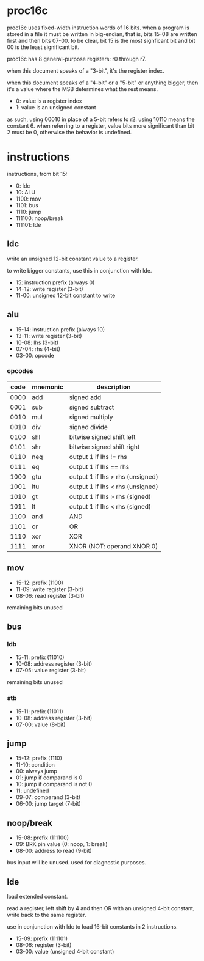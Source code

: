 # proc16c
proc16c uses fixed-width instruction words of 16 bits. when a program is stored in a file it must be written in big-endian, that is, bits 15-08 are written first and then bits 07-00. to be clear, bit 15 is the most signficant bit and bit 00 is the least significant bit.

proc16c has 8 general-purpose registers: r0 through r7.

when this document speaks of a "3-bit", it's the register index.

when this document speaks of a "4-bit" or a "5-bit" or anything bigger, then it's a value where the MSB determines what the rest means.
- 0: value is a register index
- 1: value is an unsigned constant

as such, using 00010 in place of a 5-bit refers to r2. using 10110 means the constant 6. when referring to a register, value bits more significant than bit 2 must be 0, otherwise the behavior is undefined.


# instructions
instructions, from bit 15:
- 0: ldc
- 10: ALU
- 1100: mov
- 1101: bus
- 1110: jump
- 111100: noop/break
- 111101: lde



## ldc
write an unsigned 12-bit constant value to a register.

to write bigger constants, use this in conjunction with lde.

- 15: instruction prefix (always 0)
- 14-12: write register (3-bit)
- 11-00: unsigned 12-bit constant to write


## alu
- 15-14: instruction prefix (always 10)
- 13-11: write register (3-bit)
- 10-08: lhs (3-bit)
- 07-04: rhs (4-bit)
- 03-00: opcode

### opcodes
| code | mnemonic | description                      |
|------|----------|----------------------------------|
| 0000 | add      | signed add                       |
| 0001 | sub      | signed subtract                  |
| 0010 | mul      | signed multiply                  |
| 0010 | div      | signed divide                    |
| 0100 | shl      | bitwise signed shift left        |
| 0101 | shr      | bitwise signed shift right       |
| 0110 | neq      | output 1 if lhs != rhs           |
| 0111 | eq       | output 1 if lhs == rhs           |
| 1000 | gtu      | output 1 if lhs > rhs (unsigned) |
| 1001 | ltu      | output 1 if lhs < rhs (unsigned) |
| 1010 | gt       | output 1 if lhs > rhs (signed)   |
| 1011 | lt       | output 1 if lhs < rhs (signed)   |
| 1100 | and      | AND                              |
| 1101 | or       | OR                               |
| 1110 | xor      | XOR                              |
| 1111 | xnor     | XNOR (NOT: operand XNOR 0)       |


## mov
- 15-12: prefix (1100)
- 11-09: write register (3-bit)
- 08-06: read register (3-bit)

remaining bits unused


## bus
### ldb
- 15-11: prefix (11010)
- 10-08: address register (3-bit)
- 07-05: value register (3-bit)

remaining bits unused

### stb
- 15-11: prefix (11011)
- 10-08: address register (3-bit)
- 07-00: value (8-bit)


## jump
- 15-12: prefix (1110)
- 11-10: condition
 - 00: always jump
 - 01: jump if comparand is 0
 - 10: jump if comparand is not 0
 - 11: undefined
- 09-07: comparand (3-bit)
- 06-00: jump target (7-bit)


## noop/break
- 15-08: prefix (111100)
- 09: BRK pin value (0: noop, 1: break)
- 08-00: address to read (9-bit)

bus input will be unused. used for diagnostic purposes.


## lde
load extended constant.

read a register, left shift by 4 and then OR with an unsigned 4-bit constant, write back to the same register.

use in conjunction with ldc to load 16-bit constants in 2 instructions.
- 15-09: prefix (111101)
- 08-06: register (3-bit)
- 03-00: value (unsigned 4-bit constant)
